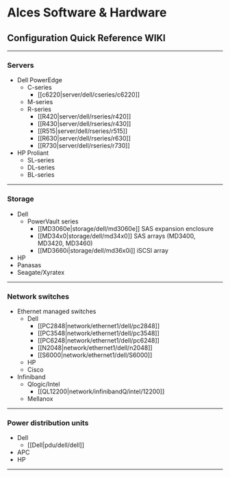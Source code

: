 # Alces Software & Hardware 
## Configuration Quick Reference WIKI

***
### Servers
  * Dell PowerEdge
    * C-series
      * [[c6220|server/dell/cseries/c6220]]
    * M-series
    * R-series
      * [[R420|server/dell/rseries/r420]]
      * [[R430|server/dell/rseries/r430]]
      * [[R515|server/dell/rseries/r515]]
      * [[R630|server/dell/rseries/r630]]
      * [[R730|server/dell/rseries/r730]]
  * HP Proliant
    * SL-series
    * DL-series
    * BL-series

***
### Storage
  * Dell
     * PowerVault series
        * [[MD3060e|storage/dell/md3060e]] SAS expansion enclosure
        * [[MD34x0|storage/dell/md34x0]] SAS arrays (MD3400, MD3420, MD3460)
        * [[MD3660i|storage/dell/md36x0i]] iSCSI array
  * HP
  * Panasas
  * Seagate/Xyratex

***
### Network switches
  * Ethernet managed switches
    * Dell
      * [[PC2848|network/ethernet1/dell/pc2848]]
      * [[PC3548|network/ethernet1/dell/pc3548]]
      * [[PC6248|network/ethernet1/dell/pc6248]]
      * [[N2048|network/ethernet1/dell/n2048]]
      * [[S6000|network/ethernet1/dell/S6000]]
    * HP
    * Cisco
  * Infiniband
    * Qlogic/Intel
      * [[QL12200|network/infinibandQ/intel/12200]]
    * Mellanox

***
### Power distribution units
  * Dell
    * [[Dell|pdu/dell/dell]]
  * APC
  * HP

***



